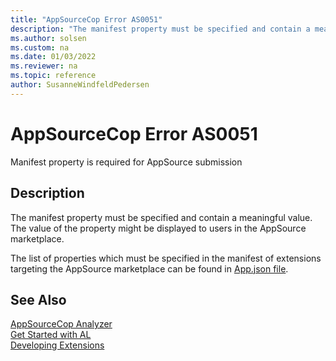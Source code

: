```yaml
---
title: "AppSourceCop Error AS0051"
description: "The manifest property must be specified and contain a meaningful value."
ms.author: solsen
ms.custom: na
ms.date: 01/03/2022
ms.reviewer: na
ms.topic: reference
author: SusanneWindfeldPedersen
---
```

[//]: # (START>DO_NOT_EDIT)
[//]: # (IMPORTANT:Do not edit any of the content between here and the END>DO_NOT_EDIT.)
[//]: # (Any modifications should be made in the .xml files in the ModernDev repo.)
# AppSourceCop Error AS0051
Manifest property is required for AppSource submission

## Description
The manifest property must be specified and contain a meaningful value. The value of the property might be displayed to users in the AppSource marketplace.

[//]: # (IMPORTANT: END>DO_NOT_EDIT)

The list of properties which must be specified in the manifest of extensions targeting the AppSource marketplace can be found in [App.json file](../devenv-json-files.md#appjson-file).

## See Also  
[AppSourceCop Analyzer](appsourcecop.md)  
[Get Started with AL](../devenv-get-started.md)  
[Developing Extensions](../devenv-dev-overview.md)  